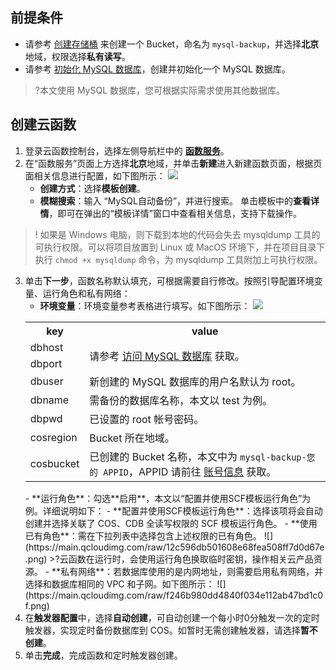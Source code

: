 ## 前提条件

- 请参考 [创建存储桶](https://cloud.tencent.com/document/product/436/13309) 来创建一个 Bucket，命名为 `mysql-backup`，并选择**北京**地域，权限选择**私有读写**。
- 请参考 [初始化 MySQL 数据库](https://cloud.tencent.com/document/product/236/3128)，创建并初始化一个 MySQL 数据库。
> ?本文使用 MySQL 数据库，您可根据实际需求使用其他数据库。




## 创建云函数

1. 登录云函数控制台，选择左侧导航栏中的 **[函数服务](https://console.cloud.tencent.com/scf/list)**。
2. 在“函数服务”页面上方选择**北京**地域，并单击**新建**进入新建函数页面，根据页面相关信息进行配置，如下图所示： 
	 ![](https://main.qcloudimg.com/raw/5656d3f858650a6df6f4d324f096b28a.jpg)
   - **创建方式**：选择**模板创建**。
   - **模糊搜索**：输入 “MySQL自动备份”，并进行搜索。
     单击模板中的**查看详情**，即可在弹出的“模板详情”窗口中查看相关信息，支持下载操作。
>! 如果是 Windows 电脑，则下载到本地的代码会失去 mysqldump 工具的可执行权限。可以将项目放置到 Linux 或 MacOS 环境下，并在项目目录下执行 `chmod +x mysqldump` 命令，为 mysqldump 工具附加上可执行权限。
3. 单击**下一步**，函数名称默认填充，可根据需要自行修改。按照引导配置环境变量、运行角色和私有网络：
   - **环境变量**：环境变量参考表格进行填写。如下图所示： 
   ![](https://main.qcloudimg.com/raw/8748e3e321c968000e4596cd5be038e4.png)
   <table>
   	<tr>
   			<th>key</th>
   			<th>value</th>
   		</tr>
   		<tr>
   			<td>dbhost</td>
   			<td rowspan=2>请参考 <a href="https://cloud.tencent.com/document/product/236/3130">访问 MySQL 数据库</a> 获取。</td>
   		</tr>
   		<tr>
   			<td>dbport</td>
   		</tr>
   		<tr>
   			<td>dbuser</td>
   			<td>新创建的 MySQL 数据库的用户名默认为 root。</td>
   		</tr>
   		<tr>
   			<td>dbname</td>
   			<td>需备份的数据库名称，本文以 test 为例。</td>
   		</tr>
   		<tr>
   			<td>dbpwd</td>
   			<td>已设置的 root 帐号密码。</td>
   		</tr>
   		<tr>
   		<td>cosregion</td>
   		<td> Bucket 所在地域。</td>
   		</tr>
   		<tr>
   		<td>cosbucket</td>
   		<td>已创建的 Bucket 名称，本文中为 <code>mysql-backup-您的 APPID</code>，APPID 请前往 <a href="https://console.cloud.tencent.com/developer">账号信息</a> 获取。</td>
   		</tr>
   	</table>
   - **运行角色**：勾选**启用**，本文以“配置并使用SCF模板运行角色”为例。详细说明如下：
    - **配置并使用SCF模板运行角色**：选择该项将会自动创建并选择关联了 COS、CDB 全读写权限的 SCF 模板运行角色。
    - **使用已有角色**：需在下拉列表中选择包含上述权限的已有角色。
     ![](https://main.qcloudimg.com/raw/12c596db501608e68fea508ff7d0d67e.png)
     >?云函数在运行时，会使用运行角色换取临时密钥，操作相关云产品资源。
   - **私有网络**：若数据库使用的是内网地址，则需要启用私有网络，并选择和数据库相同的 VPC 和子网。如下图所示： 
     ![](https://main.qcloudimg.com/raw/f246b980dd4840f034e112ab47bd1c0f.png)
4. 在**触发器配置**中，选择**自动创建**，可自动创建一个每小时0分触发一次的定时触发器，实现定时备份数据库到 COS。如暂时无需创建触发器，请选择**暂不创建**。
5. 单击**完成**，完成函数和定时触发器创建。
